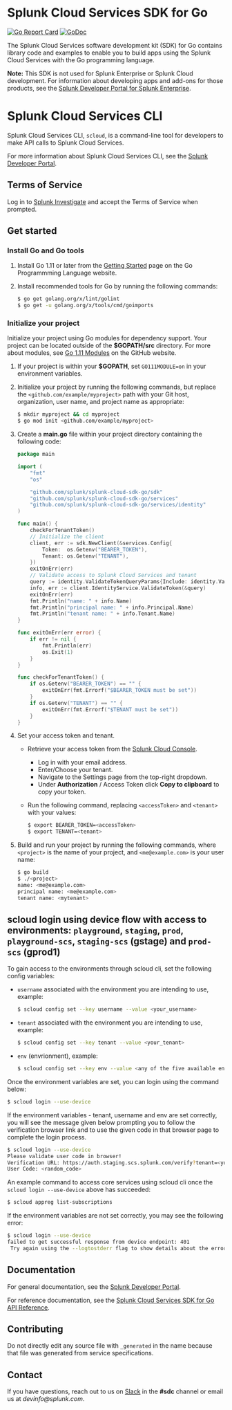 # Splunk Cloud Services SDK for Go
[![Go Report Card](https://goreportcard.com/badge/github.com/splunk/splunk-cloud-sdk-go)](https://goreportcard.com/report/github.com/splunk/splunk-cloud-sdk-go) 
[![GoDoc](https://godoc.org/github.com/splunk/splunk-cloud-sdk-go?status.svg)](https://godoc.org/github.com/splunk/splunk-cloud-sdk-go)

The Splunk Cloud Services software development kit (SDK) for Go contains library code and examples to enable you to build apps using the Splunk Cloud Services with the Go programming language.

**Note:** This SDK is not used for Splunk Enterprise or Splunk Cloud development. For information about developing apps and add-ons for those products, see the [Splunk Developer Portal for Splunk Enterprise](https://dev.splunk.com/enterprise/).

# Splunk Cloud Services CLI

Splunk Cloud Services CLI, `scloud`, is a command-line tool for developers to make API calls to Splunk Cloud Services.

For more information about Splunk Cloud Services CLI, see the [Splunk Developer Portal](https://dev.splunk.com/scs/docs/overview/tools/tools_scloud).

## Terms of Service

Log in to [Splunk Investigate](https://si.scp.splunk.com/) and accept the Terms of Service when prompted.

## Get started


### Install Go and Go tools

1. Install Go 1.11 or later from the [Getting Started](https://golang.org/doc/install) page on the Go Programmming Language website.

2. Install recommended tools for Go by running the following commands:

    ```bash
    $ go get golang.org/x/lint/golint
    $ go get -u golang.org/x/tools/cmd/goimports
    ```


### Initialize your project

Initialize your project using Go modules for dependency support. Your project can be located outside of the **$GOPATH/src** directory. For more about modules, see [Go 1.11 Modules](https://github.com/golang/go/wiki/Modules) on the GitHub website.

1. If your project is within your **$GOPATH**, set `GO111MODULE=on` in your environment variables.

2. Initialize your project by running the following commands, but replace the `<github.com/example/myproject>` path with your Git host, organization, user name, and project name as appropriate:

    ```bash
    $ mkdir myproject && cd myproject
    $ go mod init <github.com/example/myproject>
    ```

3. Create a **main.go** file within your project directory containing the following code:

    ```go
    package main

    import (
        "fmt"
        "os"

        "github.com/splunk/splunk-cloud-sdk-go/sdk"
        "github.com/splunk/splunk-cloud-sdk-go/services"
        "github.com/splunk/splunk-cloud-sdk-go/services/identity"
    )

    func main() {
        checkForTenantToken()
        // Initialize the client
        client, err := sdk.NewClient(&services.Config{
            Token:  os.Getenv("BEARER_TOKEN"),
            Tenant: os.Getenv("TENANT"),
        })
        exitOnErr(err)
        // Validate access to Splunk Cloud Services and tenant
        query := identity.ValidateTokenQueryParams{Include: identity.ValidateTokeninclude{"principal", "tenant"}}
        info, err := client.IdentityService.ValidateToken(&query)
        exitOnErr(err)
        fmt.Println("name: " + info.Name)
        fmt.Println("principal name: " + info.Principal.Name)
        fmt.Println("tenant name: " + info.Tenant.Name)
    }

    func exitOnErr(err error) {
        if err != nil {
            fmt.Println(err)
            os.Exit(1)
        }
    }

    func checkForTenantToken() {
        if os.Getenv("BEARER_TOKEN") == "" {
            exitOnErr(fmt.Errorf("$BEARER_TOKEN must be set"))
        }
        if os.Getenv("TENANT") == "" {
            exitOnErr(fmt.Errorf("$TENANT must be set"))
        }
    }
    ```

4. Set your access token and tenant.

    -  Retrieve your access token from the [Splunk Cloud Console](https://console.scp.splunk.com).
       -  Log in with your email address. 
       -  Enter/Choose your tenant.
       -  Navigate to the Settings page from the top-right dropdown.
       -  Under **Authorization** / Access Token click **Copy to clipboard** to copy your token.
    -  Run the following command, replacing `<accessToken>` and `<tenant>` with your values:

        ```bash
        $ export BEARER_TOKEN=<accessToken>
        $ export TENANT=<tenant>
        ```

5. Build and run your project by running the following commands, where `<project>` is the name of your project, and `<me@example.com>` is your user name:

    ```bash
    $ go build
    $ ./<project>
    name: <me@example.com>
    principal name: <me@example.com>
    tenant name: <mytenant>
    ```

## scloud login using device flow with access to environments: `playground`, `staging`, `prod`, `playground-scs`, `staging-scs` (gstage) and `prod-scs` (gprod1)
To gain access to the environments through scloud cli, set the following config variables:
- `username` associated with the environment you are intending to use, example: 
   ```bash
   $ scloud config set --key username --value <your_username>
   ```
   
- `tenant` associated with the environment you are intending to use, example: 
   ```bash
   $ scloud config set --key tenant --value <your_tenant>
   ``` 

- `env` (envrionment), example:
   ```bash
   $ scloud config set --key env --value <any of the five available environments: `playground`, `staging`, `prod`, `playground-scs`, `staging-scs` (gstage) or `prod-scs` (gprod1)>
   ```

Once the environment variables are set, you can login using the command below:
```bash
$ scloud login --use-device
```

If the environment variables - tenant, username and env are set correctly, you will see the message given below prompting
you to follow the verification browser link and to use the given code in that browser page to complete the login process.
```bash
$ scloud login --use-device
Please validate user code in browser!
Verification URL: https://auth.staging.scs.splunk.com/verify?tenant=<your_set_tenant> 
User Code: <random_code>
```

An example command to access core services using scloud cli once the `scloud login --use-device` above has succeeded:
```bash
$ scloud appreg list-subscriptions
```

If the environment variables are not set correctly, you may see the following error:
```bash 
$ scloud login --use-device
failed to get successful response from device endpoint: 401
 Try again using the --logtostderr flag to show details about the error.
```

## Documentation
For general documentation, see the [Splunk Developer Portal](https://dev.splunk.com/scs/).

For reference documentation, see the [Splunk Cloud Services SDK for Go API Reference](https://dev.splunk.com/scs/reference/sdk/splunk-cloud-sdk-go).

## Contributing

Do not directly edit any source file with `_generated` in the name because that file was generated from service specifications.

## Contact
If you have questions, reach out to us on [Slack](https://splunkdevplatform.slack.com) in the **#sdc** channel or email us at _devinfo@splunk.com_.
